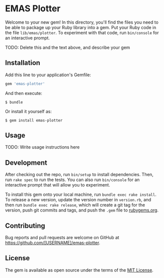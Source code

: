 # EMAS Plotter

Welcome to your new gem! In this directory, you'll find the files you need to be able to package up your Ruby library into a gem. Put your Ruby code in the file `lib/emas/plotter`. To experiment with that code, run `bin/console` for an interactive prompt.

TODO: Delete this and the text above, and describe your gem

## Installation

Add this line to your application's Gemfile:

```ruby
gem 'emas-plotter'
```

And then execute:

    $ bundle

Or install it yourself as:

    $ gem install emas-plotter

## Usage

TODO: Write usage instructions here

## Development

After checking out the repo, run `bin/setup` to install dependencies. Then, run `rake spec` to run the tests. You can also run `bin/console` for an interactive prompt that will allow you to experiment.

To install this gem onto your local machine, run `bundle exec rake install`. To release a new version, update the version number in `version.rb`, and then run `bundle exec rake release`, which will create a git tag for the version, push git commits and tags, and push the `.gem` file to [rubygems.org](https://rubygems.org).

## Contributing

Bug reports and pull requests are welcome on GitHub at https://github.com/[USERNAME]/emas-plotter.


## License

The gem is available as open source under the terms of the [MIT License](http://opensource.org/licenses/MIT).
